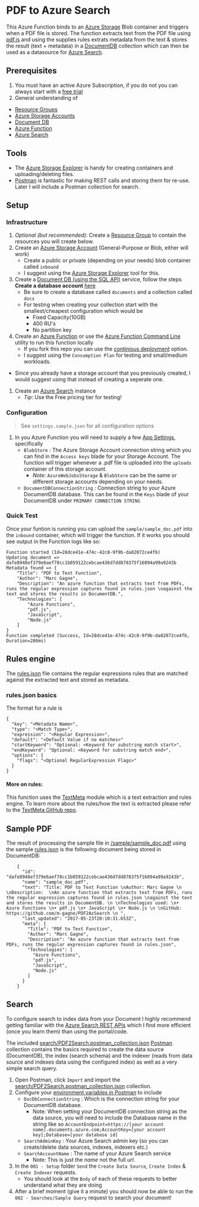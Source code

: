 # PDF to Azure Search

This Azure Function binds to an [Azure Storage](https://docs.microsoft.com/en-us/azure/storage/storage-create-storage-account) Blob container and triggers when a PDF file is stored. The function extracts text from the PDF file using [pdf.js](https://github.com/mozilla/pdf.js) and using the supplies rules extrats metadata from the text & stores the result (text + metadata) in a [DocumentDB](https://azure.microsoft.com/en-us/services/cosmos-db/) collection which can then be used as a datasource for [Azure Search](https://azure.microsoft.com/en-us/services/search/).


## Prerequisites

1. You must have an active Azure Subscription, if you do not you can always start with a [free trial](https://azure.microsoft.com/en-ca/free/)
1. General understanding of
  * [Resource Groups](https://docs.microsoft.com/en-us/azure/azure-resource-manager/resource-group-overview)
  * [Azure Storage Accounts](https://docs.microsoft.com/en-us/azure/storage/storage-create-storage-account)
  * [Document DB](https://docs.microsoft.com/en-us/azure/cosmos-db/introduction)  
  * [Azure Function](https://docs.microsoft.com/en-us/azure/azure-functions/functions-overview)
  * [Azure Search](https://docs.microsoft.com/en-us/azure/search/)


## Tools

* The [Azure Storage Explorer](http://storageexplorer.com/) is handy for creating containers and uploading/deleting files.
* [Postman](https://www.getpostman.com/) is fantastic for making REST calls and storing them for re-use. Later I will include a Postman collection for search.

## Setup

### Infrastructure

1. *Optional (but recommended)*: Create a [Resource Group](https://docs.microsoft.com/en-us/azure/azure-resource-manager/resource-group-overview) to contain the resources you will create below.
1. Create an [Azure Storage Account](https://docs.microsoft.com/en-us/azure/storage/storage-create-storage-account) (General-Purpose or Blob, either will work)
    * Create a public or private (depending on your needs) blob container called `inbound`
    * I suggest using the [Azure Storage Explorer](http://storageexplorer.com/) tool for this.
1. Create a [Document DB (using the SQL API)](https://docs.microsoft.com/en-us/azure/cosmos-db/introduction) service, follow the steps **Create a database account** [here](https://docs.microsoft.com/en-us/azure/cosmos-db/create-documentdb-dotnet)
    * Be sure to create a database called `documents` and a collection called `docs`
    * For testing when creating your collection start with the smallest/cheapest configuration which would be
      * Fixed Capacity(10GB)
      * 400 RU's
      * No partition key
1. Create an [Azure Function](https://docs.microsoft.com/en-us/azure/azure-functions/functions-overview) or use the [Azure Function Command Line](https://github.com/Azure/azure-functions-cli) utility to run this function locally
    * If you fork this repo you can use the [continious deployment](https://docs.microsoft.com/en-us/azure/azure-functions/functions-continuous-deployment) option.
    * I suggest using the `Consumption Plan` for testing and small/medium workloads.
  * Since you already have a storage account that you previously created, I would suggest using that instead of creating a seperate one.
1. Create an [Azure Search](https://docs.microsoft.com/en-us/azure/search/search-create-service-portal) instance
    * *Tip*: Use the Free pricing tier for testing!

### Configuration

> See `settings.sample.json` for all configuration options

1. In you Azure Function you will need to supply a few [App Settings](https://docs.microsoft.com/en-us/azure/azure-functions/functions-how-to-use-azure-function-app-settings), specifically
    * `BlobStore` : The Azure Storage Account connection string which you can find in the `Access keys` blade for your Storage Account. The function will trigger whenever a .pdf file is uploaded into the `uploads` container of this storage account.
      * *Note:* `AzureWebJobsStorage` & `BlobStore` can be the same or different storage accounts depending on your needs.
    * `DocumentDBConnectionString` : Connection string to your Azure DocumentDB database. This can be found in the `Keys` blade of your DocumentDB under `PRIMARY CONNECTION STRING`

### Quick Test

Once your funtion is running you can upload the `sample/sample_doc.pdf` into the `inbound` container, which will trigger the function. If it works you should see output in the Function logs like so:

    Function started (Id=28dce41e-474c-42c8-9f9b-da82072ce4fb)
    Updating document => dafe8948ef379e6aef78cc1b059122cebcae436d7dd878375f16094a99a9243b
    Metadata found => {
        "Title": "PDF to Text Function",
        "Author": "Marc Gagne",
        "Description": "An azure function that extracts text from PDFs, runs the regular expression captures found in rules.json \nagainst the text and stores the results in DocumentDB.",
        "Technologies": [
            "Azure Functions",
            "pdf.js",
            "JavaScript",
            "Node.js"
        ]
    }
    Function completed (Success, Id=28dce41e-474c-42c8-9f9b-da82072ce4fb, Duration=286ms)


## Rules engine

The [rules.json](functions/pdfmetafunc/rules.json) file contains the regular expressions rules that are matched against the extracted text and stored as metadata.

### rules.json basics

The format for a rule is

    {
      "key": "<Metadata Name>",
      "type": "<Match Type>",
      "expression": "<Regular Expression>",
      "default": "<Default Value if no matches>"
      "startKeyword": "Optional: <Keyword for substring match start>",
      "endKeyword": "Optional: <Keyword for substring match end>",
      "options": {
        "flags": "<Optional RegularExpression Flags>"
      }
    }

#### More on rules:

This function uses the [TextMeta](https://github.com/m-gagne/textmeta) module which is a text extraction and rules engine. To learn more about the rules/how the text is extracted please refer to the [TextMeta GitHub repo](https://github.com/m-gagne/textmeta).

## Sample PDF

The result of processing the sample file in [/sample/sample_doc.pdf](/sample/sample_doc.pdf) using the sample [rules.json](functions/pdfmetafunc/rules.json) is the following document being stored in DocumentDB:

        {
          "id": "dafe8948ef379e6aef78cc1b059122cebcae436d7dd878375f16094a99a9243b",
          "name": "sample_doc.pdf",
          "text": "Title: PDF to Text Function \nAuthor: Marc Gagne \n \nDescription:  \nAn azure function that extracts text from PDFs, runs the regular expression captures found in rules.json \nagainst the text and stores the results in DocumentDB. \n \nTechnologies used: \n• Azure Functions \n• pdf.js \n• JavaScript \n• Node.js \n \nGitHub: https://github.com/m-gagne/PDF2AzSearch \n ",
          "last_updated": "2017-05-23T20:10:31.653Z",
          "meta": {
            "Title": "PDF to Text Function",
            "Author": "Marc Gagne",
            "Description": "An azure function that extracts text from PDFs, runs the regular expression captures found in rules.json",
            "Technologies": [
              "Azure Functions",
              "pdf.js",
              "JavaScript",
              "Node.js"
            ]
          }
        }


## Search

To configure search to index data from your Document I highly recommend getting familiar with the [Azure Search REST APIs](https://docs.microsoft.com/en-us/rest/api/searchservice/) which I find more efficient (once you learn them) than using the portal/code.

The included [search/PDF2Search.postman_collection.json](search/PDF2Search.postman_collection.json) [Postman](https://www.getpostman.com/) collection contains the basics required to create the data source (DocumentDB), the index (search schema) and the indexer (reads from data source and indexes data using the configured index) as well as a very simple search query.

1. Open Postman, click `Import` and import the [search/PDF2Search.postman_collection.json](search/PDF2Search.postman_collection.json) collection.
1. Configure your [environment variables in Postman](https://www.getpostman.com/docs/environments) to include
    * `DocDbConnectionString` : Which is the connection string for your DocumentDB database.
        * Note: When setting your DocumentDB connection string as the data source, you will need to include the Database name in the string like so `AccountEndpoint=https://[your account name].documents.azure.com;AccountKey=[your account key];Database=[your database id]`
    * `SearchAdminKey` : Your Azure Search admin key (so you can create/delete data sources, indexes, indexers etc.)
    * `SearchAccountName` : The name of your Azure Search service
        * Note: This is just the *name* not the full *url*.
1. In the `001 - Setup` folder `Send` the `Create Data Source`, `Create Index` & `Create Indexer` requests.
    * You should look at the `Body` of each of these requests to better understand what they are doing
1. After a brief moment (give it a minute) you should now be able to run the `002 - Searches/Sample Query` request to search your document!